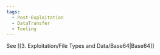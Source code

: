 ```yaml
---
tags:
  - Post-Exploitation
  - DataTransfer
  - Tooling
---
```

See [[3. Exploitation/File Types and Data/Base64|Base64]]
